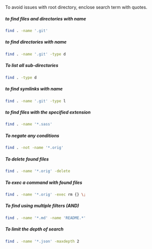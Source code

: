 To avoid issues with root directory, enclose search term with quotes.

##### to find files and directories with name

```sh
find . -name '.git'
```

##### to find directories with name

```sh
find . -name '.git' -type d
```

##### To list all sub-directories

```sh
find . -type d
```

##### to find symlinks with name

```sh
find . -name '.git' -type l
```

##### to find files with the specified extension

```sh
find . -name '*.sass'
```

##### To negate any conditions

```sh
find . -not -name '*.orig'
```

##### To delete found files

```sh
find . -name '*.orig' -delete
```

##### To exec a command with found files

```sh
find . -name '*.orig' -exec rm {} \;
```

##### To find using multiple filters (AND)

```sh
find . -name '*.md' -name 'README.*'
```

##### To limit the depth of search

```sh
find . -name '*.json' -maxdepth 2
```

